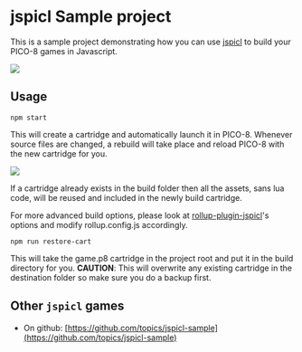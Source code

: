 # jspicl Sample project
This is a sample project demonstrating how you can use [jspicl](https://github.com/AgronKabashi/jspicl) to build your PICO-8 games in Javascript.

![](https://i.imgur.com/QSaLt5q.gif)

## Usage
```Shell
npm start
```

This will create a cartridge and automatically launch it in PICO-8. Whenever source files are changed, a rebuild will take place and reload PICO-8 with the new cartridge for you.

![](https://i.imgur.com/1uS6eck.gif)

If a cartridge already exists in the build folder then all the assets, sans lua code, will be reused and included in the newly build cartridge.

For more advanced build options, please look at [rollup-plugin-jspicl](https://github.com/AgronKabashi/rollup-plugin-jspicl)'s options and modify rollup.config.js accordingly.

```
npm run restore-cart
```

This will take the game.p8 cartridge in the project root and put it in the build directory for you.
**CAUTION**: This will overwrite any existing cartridge in the destination folder so make sure you do a backup first.

## Other `jspicl` games
* On github: [https://github.com/topics/jspicl-sample](https://github.com/topics/jspicl-sample)
